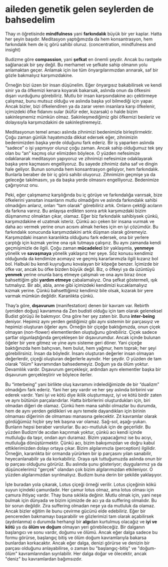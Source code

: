 
# aileden genetik gelen seylerden de bahsedelim

Thay ın öğretisinde **mindfulness** yani **farkındalık** büyük bir yer kaplar. Hatta her şeyin başıdır. Meditasyon yaptığımızda da hem konsantrasyon, hem farkındalık hem de iç görü sahibi oluruz. (concentration, mindfulness and insight)

Budizme göre **compassion**, yani **şefkat** en önemli şeydir. Ancak bu rastgele sağlanacak bir şey değil. Bu merhamet ve şefkate sahip olmanın yolu anlamaktan geçer. Anlamak için ise tüm önyargılarımızdan arınarak, saf bir gözle bakmalıyız karşımızdakine.

Örneğin bizi üzen bir insan düşünelim. Eğer önyargısız bakabilirsek ve kendi sinir ya da öfkemizi kenara koyarak bakarsak, aslında onun da öfkesini dışarı vurduğunu görebiliriz. Mutlu bir insan karşısındakine acı çektirmeye çalışmaz, bunu mutsuz olduğu ve aslında başka yol bilmediği için yapar. Ancak bizler, bizi öfkelendiren ya da zarar veren insanlara karşı öfkelenir, içimizdeki öfke fidanını sular (küfür eder, kızarsak) o halde bizim sakinleşmemiz mümkün olmaz. Sakinleşmediğimiz gibi öfkemizi besleriz ve dolayısıyla karşımızdakini de sakinleştiremeyiz. 

Meditasyonun temel amacı aslında zihnimizi bedenimizle birleştirmektir. Çoğu zaman günlük hayatımızda dikkat edersek eğer, zihnimizin bedenimizden başka yerde olduğunu fark ederiz. Bir iş yaparken aslında “sadece” o işi yapmıyor oluruz çoğu zaman. Ancak sahip olduğumuz tek şey olan bu “an” kaçmış olur elimizden böylece. O yüzden nefesimize odaklanarak meditasyon yapıyoruz ve zihnimizi nefesimize odaklayarak başka yere kaçmasını engelliyoruz. Bu sayede zihnimiz daha saf ve dingin hale geliyor. Bunun sonunda hem konsantrasyon gelişiyor, hem farkındalık. Bunlarla beraber de bir iç görü sahibi oluyoruz. Zihnimizin geçmişe ya da geleceğe takılmasını, ya da başka yerde olmasını engelliyoruz. Bedenimize çağırıyoruz onu. 

Peki, eğer çalışmamız karşılığında bu iç görüye ve farkındalığa varırsak, bize öfkelerini yansıtan insanların mutlu olmadığını ve aslında farkındalık sahibi olmadığını anlarız, onları “tam olarak” görebiliriz artık. Onların çektiği acıların da farkına varırız. Bu anlayışa erdikten sonra artık karşımızdaki bizim düşmanımız olmaktan çıkar, olamaz. Eğer biz farkındalık sahibiysek çünkü, karşımızdakine el uzatmak isteriz. Çünkü acı çeken bir insana vurmak ve daha acı vermek yerine onun acısını almak herkes için en iyi çözümdür. Bu farkındalık sonucunda karşımızdakini artık düşman olarak göremeyiz. Karşımızdaki insanın karanlıkta olduğunu fark edersek, ona bir yerlere çarptığı için kızmak yerine ona ışık tutmaya çalışırız. Bu aynı zamanda kendi geçmişimizle de ilgili. Çoğu zaman **mücadeleci** bir yaklaşımla, **yenmeye** yönelik ve **savaşmaya** yönelik yaklaşırız her şeye. Söz konusu kendimiz olduğunda da kendimize acımayız ve geçmiş kararlarımızla ilgili kızarız bol bol. Halbuki bu kendi kuyruğunu kovalayan bir köpeğe benzer. İçimizde bir öfke var, ancak bu öfke bizden büyük değil. Biz, o öfkeyi ya da üzüntüyü **yenmek** yerine onunla barış etmeye çalışmalı ve ona aynı biraz önce bahsettiğim gibi **yardım etmeye** çabalamalıyız. Ona şefkat göstermeli, ışık tutmalıyız. Bir abi, abla, anne gibi içimizdeki kendimizi kucaklamalıyız kızmak yerine. Çünkü bahsettiğimiz kendimiz bile olsak, kızarak bir yere varmak mümkün değildir. Karanlıkta çünkü. 

Thay’a göre, **dışavurum** (manifestation) denen bir kavram var. Rebirth (yeniden doğuş) kavramına da Zen budisti olduğu için tam olarak geleneksel Budist görüşü ile bakmıyor. Ona göre her şey zaten bir. Buna **inter-being** deniyor. Hepimiz aynı yerden geldiğimiz gibi aynı sistemin bir parçasıyız ve hepimizi oluşturan öğeler aynı. Örneğin bir çiçeğe baktığımızda, onun çiçek olmayan (non-flower) elementlerden oluştuğunu görebiliriz. Çiçek sadece şartlar olgunlaştığında gerçekleşen bir dışavurumdur. Ancak içinde bulunan öğeler bir yere gitmez ve yine aynı sisteme geri döner. Yani çiçeğe baktığınızda hem bahçıvan, hem bulut, hem yağmur, hem toprak; her şeyi görebilirsiniz. İnsan da böyledir. İnsanı oluşturan değerler insan olmayan değerlerdir, çiçeği oluşturan değerlerle aynıdır. Her şeydir. O yüzden de tam olarak "ölüm" kavramından bahsedemeyiz. Doğum ya da ölüm yoktur. Devamlılık vardır. Dışavurum gerçekleşir, ardından aynı elementler başka bir dışavurum gerçekleştirir ve böylece ilerler.

Bu “interbeing” yani birlikte oluş kavramını irdelediğimizde de bir “dualizm” olmadığını fark ederiz. Yani her şey vardır ve her şey aslında birbirini var ederek vardır. Yani iyi ve kötü diye ikilik oluşturmayız, iyi ve kötü birdir zaten ve aynı bütünün parçalarıdırlar. Hatta birbirlerini oluşturdukları için, biri olmadan diğeri de olamaz. Çünkü hem mana sahibi olmazlar bu durumda, hem de aynı yerden geldikleri ve aynı temele dayandıkları için birinin olmaması diğerinin de olmaması manasına gelecektir. Zıt kavramlar olarak gördüğümüz hiçbir şey tek başına var olamaz. Sağ-sol, aşağı-yukarı. Bunların hepsi beraber varolurlar. Bu acı-mutluluk için de geçerlidir. Bu yüzden Budizm'de acıdan kaçınmak yoktur, çünkü acı kendi içinde mutluluğu da taşır, ondan ayrı duramaz. Bizim yapacağımız ise bu acıyı, mutluluğa dönüştürmektir. Çünkü acı, bizim bakışımızdan ve doğru kabul ettiklerimizden dolayı ortaya çıkar. Bizim algılarımızla (perception) ilgilidir. Örneğin, karanlıkta bir ormanda yürürken bir ip parçasını yılan sanabilir, heyecanlanabilir ya da korkabiliriz. Oraya ışık tuttuğumuzda aslında onun bir ip parçası olduğunu görürüz. Bu aslında şunu gösteriyor; duygularımız ya da düşüncelerimiz "gerçek" olandan çok bizim algılarımızdan etkileniyor. O yüzden algılarımızdan sıyrılmalıyız. Budizm buna derin bir şekilde yaklaşıyor. 

İşte buradan yola çıkarak, Lotus çiçeği örneği verilir. Lotus çiçeğinin kökü suyun içindeki çamurdadır. Her çamur lotus olmaz, ama lotus olması için çamura ihtiyaç vardır. Thay buna sıklıkla değinir. Mutlu olmak için, yani neşe bulmak için dünyada ve bizim içimizde de acı ya da suffering olmalıdır. Bu bir sorun değildir. Zira suffering olmadan neşe ya da mutluluk da olamaz. Ancak bizler eğitim ile bunu çevirme gücünü elde edebiliriz. Eğer bir pencereden bakmamayı başarabilir ve gözlerimizi tam olarak açabilirsek (aydınlanma) o durumda herhangi bir **algı**dan kurtulmuş olacağız ve **iyi ve kötü** ya da **ölüm ve doğum** olmayan yeri görebileceğiz. Bir dalganın başlangıcı ve sonu vardır, doğumu ve ölümü. Ancak eğer dalga sadece bu formu görürse, başlangıç bitiş ve ölüm doğum kavramlarıyla bakarsa bunlardan korkacaktır. Ancak eğer dalga, denizi görürse ve denizin bir parçası olduğunu anlayabilirse, o zaman bu "başlangıç-bitiş" ve "doğum-ölüm" kavramlarından sıyrılabilir. Her dalga doğar ve ölecektir, ancak "deniz" bu kavramlardan bağımsızdır.

